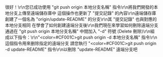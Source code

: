 很好！\r\n您已成功使用 "git push origin 本地分支名稱" 指令\r\n將我們開發的本地分支上傳至遠端儲存庫中
這個操作也更新了 "提交記錄" 的內容\r\n遠端儲存庫創建了一個名為 "origin/update-README" 的分支\r\n其 "提交記錄" 也與對應的本地分支相同
在學會了如何創建遠端分支後\r\n我們現在來學習如何刪除遠端分支
通過在 "git push origin 本地分支名稱" 中間加入 "-d" 符號 (Delete 刪除)\r\n組成以下指令：\r\n"<color=#CF001C>git push origin -d 本地分支名稱</color>" 指令\r\n這個指令用來删除指定的遠端分支
請您執行 "<color=#CF001C>git push origin -d update-README</color>" 指令\r\n以刪除 "update-README" 遠端分支吧